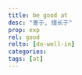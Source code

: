 ```yaml
---
title: be good at
desc: "善于, 擅长于"
prop: exp
rel: good
relto: [do-well-in]
categories:
tags: [at]
---
```

